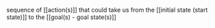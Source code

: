 sequence of [[action(s)]] that could take us from the [[initial state (start state)]] to the [[goal(s) - goal state(s)]]